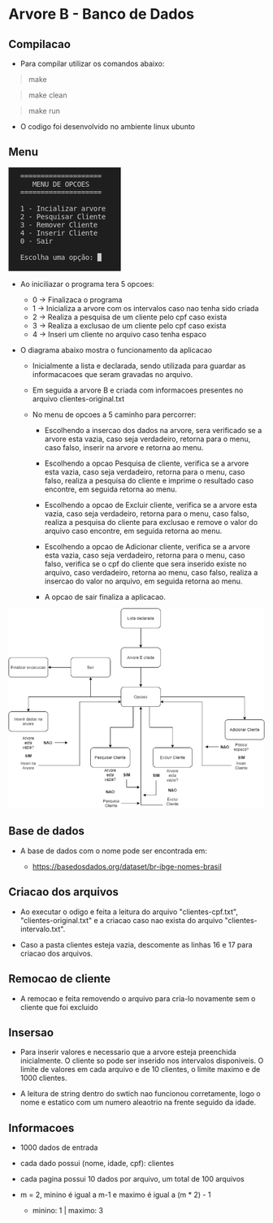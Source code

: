# Arvore B - Banco de Dados

## Compilacao

- Para compilar utilizar os comandos abaixo:

> make

> make clean

> make run

- O codigo foi desenvolvido no ambiente linux ubunto

## Menu

![Scrennshot](src/files/menu.png)

- Ao iniciliazar o programa tera 5 opcoes:
  - 0 -> Finalizaca o programa
  - 1 -> Inicializa a arvore com os intervalos caso nao tenha sido criada
  - 2 -> Realiza a pesquisa de um cliente pelo cpf caso exista
  - 3 -> Realiza a exclusao de um cliente pelo cpf caso exista
  - 4 -> Inseri um cliente no arquivo caso tenha espaco

- O diagrama abaixo mostra o funcionamento da aplicacao

  - Inicialmente a lista e declarada, sendo utilizada para guardar as informacacoes que seram gravadas no arquivo.

  - Em seguida a arvore B e criada com informacoes presentes no arquivo clientes-original.txt

  - No menu de opcoes a 5 caminho para percorrer:
    - Escolhendo a insercao dos dados na arvore, sera verificado se a arvore esta vazia, caso seja verdadeiro, retorna para o menu, caso falso, inserir na arvore e retorna ao menu.

    - Escolhendo a opcao Pesquisa de cliente, verifica se a arvore esta vazia, caso seja verdadeiro, retorna para o menu, caso falso, realiza a pesquisa do cliente e imprime o resultado caso encontre, em seguida retorna ao menu.

    - Escolhendo a opcao de Excluir cliente, verifica se a arvore esta vazia, caso seja verdadeiro, retorna para o menu, caso falso, realiza a pesquisa do cliente para exclusao e remove o valor do arquivo caso encontre, em seguida retorna ao menu.

    - Escolhendo a opcao de Adicionar cliente, verifica se a arvore esta vazia, caso seja verdadeiro, retorna para o menu, caso falso, verifica se o cpf do cliente que sera inserido existe no arquivo, caso verdadeiro, retorna ao menu, caso falso, realiza a insercao do valor no arquivo, em seguida retorna ao menu.

    - A opcao de sair finaliza a aplicacao.

![Scrennshot](src/files/diagrama-estado.png)

## Base de dados

- A base de dados com o nome pode ser encontrada em:

  - https://basedosdados.org/dataset/br-ibge-nomes-brasil

## Criacao dos arquivos

- Ao executar o odigo e feita a leitura do arquivo "clientes-cpf.txt", "clientes-original.txt" e a criacao caso nao exista do arquivo "clientes-intervalo.txt".

- Caso a pasta clientes esteja vazia, descomente as linhas 16 e 17 para criacao dos arquivos.

## Remocao de cliente

- A remocao e feita removendo o arquivo para cria-lo novamente sem o cliente que foi excluido

## Insersao

- Para inserir valores e necessario que a arvore esteja preenchida inicialmente. O cliente so pode ser inserido nos intervalos disponiveis. O limite de valores em cada arquivo e de 10 clientes, o limite maximo e de 1000 clientes.

- A leitura de string dentro do swtich nao funcionou corretamente, logo o nome e estatico com um numero aleaotrio na frente seguido da idade.

## Informacoes

- 1000 dados de entrada

- cada dado possui (nome, idade, cpf): clientes

- cada pagina possui 10 dados por arquivo, um total de 100 arquivos

- m = 2, minino é igual a m-1 e maximo é igual a (m * 2) - 1
  - minino: 1 | maximo: 3
